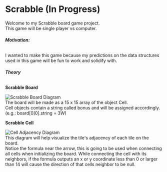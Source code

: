 # Scrabble (In Progress)
Welcome to my Scrabble board game project.  
This game will be single player vs computer.  

###### **Motivation:**  
I wanted to make this game because my predictions on the data structures used in this game will be fun to work and solidify with.

###### **Theory**  
  
**Scrabble Board**  

![Scrabble Board Diagram](https://user-images.githubusercontent.com/54327713/94985023-256a2780-0518-11eb-8503-aa42e883ffca.jpg)  
The board will be made as a 15 x 15 array of the object Cell.  
Cell objects contain a string called bonus and will be assigned accordingly. (e.g.: board[0]0].string = 3W)
  
**Scrabble Cell**  

![Cell Adjacency Diagram](https://user-images.githubusercontent.com/54327713/94984360-d40a6a00-0510-11eb-9281-5bce37bad820.jpg)   
This diagram will help visualize the tile's adjacency of each tile on the board.  
Notice the formula near the arrow, this is going to be used when connecting all cells when initializing the board.
While connecting the cell with its neighbors, if the formula outputs an x or y coordinate less than 0 or larger than 14 will cause the direction of that cells neighbor to be null.

